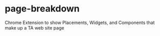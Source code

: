 # page-breakdown
Chrome Extension to show Placements, Widgets, and Components that make up a TA web site page
